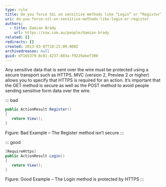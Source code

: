 ```yaml
---
type: rule
title: Do you force SSL on sensitive methods like “Login” or “Register”?
uri: do-you-force-ssl-on-sensitive-methods-like-login-or-register
authors:
  - title: Damian Brady
    url: https://ssw.com.au/people/damian-brady
related: []
redirects: []
created: 2013-03-07T18:21:09.000Z
archivedreason: null
guid: df165379-8c01-4237-803a-f9229abef300
---
```


Any sensitive data that is sent over the wire must be protected using a secure transport such as HTTPS.  MVC (version 2, Preview 2 or higher) allows you to specify that HTTPS is required for an action.  It’s important that the GET method is secure as well as the POST method to avoid people sending sensitive form data over the wire.

<!--endintro-->


::: bad


```cs
public ActionResult Register()
{
   return View();
}
```

Figure: Bad Example – The Register method isn’t secure
:::


::: good


```cs
[RequireHttps]
public ActionResult Login()
{
   return View();
}
```

Figure: Good Example – The Login method is protected by HTTPS
:::

